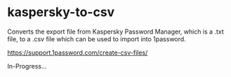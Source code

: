 # kaspersky-to-csv
Converts the export file from Kaspersky Password Manager, which is a .txt file, to a .csv file which can be used to import into 1password.

https://support.1password.com/create-csv-files/

In-Progress...
